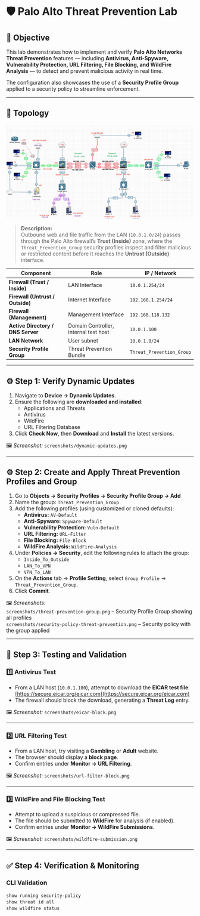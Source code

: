# 🛡️ Palo Alto Threat Prevention Lab

## 🎯 Objective
This lab demonstrates how to implement and verify **Palo Alto Networks Threat Prevention** features — including **Antivirus, Anti-Spyware, Vulnerability Protection, URL Filtering, File Blocking, and WildFire Analysis** — to detect and prevent malicious activity in real time.

The configuration also showcases the use of a **Security Profile Group** applied to a security policy to streamline enforcement.

---

## 🧩 Topology

![Topology](screenshots/palo-threat-prevention-topology.png)

> **Description:**  
> Outbound web and file traffic from the LAN (`10.0.1.0/24`) passes through the Palo Alto firewall’s **Trust (Inside)** zone, where the `Threat_Prevention_Group` security profiles inspect and filter malicious or restricted content before it reaches the **Untrust (Outside)** interface.

| Component | Role | IP / Network |
|------------|------|---------------|
| **Firewall (Trust / Inside)** | LAN Interface | `10.0.1.254/24` |
| **Firewall (Untrust / Outside)** | Internet Interface | `192.168.1.254/24` |
| **Firewall (Management)** | Management Interface | `192.168.118.132` |
| **Active Directory / DNS Server** | Domain Controller, internal test host | `10.0.1.100` |
| **LAN Network** | User subnet | `10.0.1.0/24` |
| **Security Profile Group** | Threat Prevention Bundle | `Threat_Prevention_Group` |

---

## ⚙️ Step 1: Verify Dynamic Updates
1. Navigate to **Device → Dynamic Updates**.  
2. Ensure the following are **downloaded and installed**:
   - Applications and Threats  
   - Antivirus  
   - WildFire  
   - URL Filtering Database  
3. Click **Check Now**, then **Download** and **Install** the latest versions.

🖼 *Screenshot:* `screenshots/dynamic-updates.png`

---

## ⚙️ Step 2: Create and Apply Threat Prevention Profiles and Group
1. Go to **Objects → Security Profiles → Security Profile Group → Add**  
2. Name the group: `Threat_Prevention_Group`
3. Add the following profiles (using customized or cloned defaults):  
   - **Antivirus:** `AV-Default`  
   - **Anti-Spyware:** `Spyware-Default`  
   - **Vulnerability Protection:** `Vuln-Default`  
   - **URL Filtering:** `URL-Filter`  
   - **File Blocking:** `File-Block`  
   - **WildFire Analysis:** `WildFire-Analysis`
4. Under **Policies → Security**, edit the following rules to attach the group:
   - `Inside_To_Outside`
   - `LAN_To_VPN`
   - `VPN_To_LAN`
5. On the **Actions** tab → **Profile Setting**, select `Group Profile` → `Threat_Prevention_Group`.
6. Click **Commit**.

🖼 *Screenshots:*  
`screenshots/threat-prevention-group.png` – Security Profile Group showing all profiles  
`screenshots/security-policy-threat-prevention.png` – Security policy with the group applied

---

## 🧪 Step 3: Testing and Validation

### **1️⃣ Antivirus Test**
- From a LAN host (`10.0.1.100`), attempt to download the **EICAR test file**:  
  [https://secure.eicar.org/eicar.com](https://secure.eicar.org/eicar.com)  
- The firewall should block the download, generating a **Threat Log** entry.

🖼 *Screenshot:* `screenshots/eicar-block.png`

---

### **2️⃣ URL Filtering Test**
- From a LAN host, try visiting a **Gambling** or **Adult** website.  
- The browser should display a **block page**.  
- Confirm entries under **Monitor → URL Filtering**.

🖼 *Screenshot:* `screenshots/url-filter-block.png`

---

### **3️⃣ WildFire and File Blocking Test**
- Attempt to upload a suspicious or compressed file.  
- The file should be submitted to **WildFire** for analysis (if enabled).  
- Confirm entries under **Monitor → WildFire Submissions**.

🖼 *Screenshot:* `screenshots/wildfire-submission.png`

---

## ✅ Step 4: Verification & Monitoring

### **CLI Validation**
```bash
show running security-policy
show threat id all
show wildfire status
